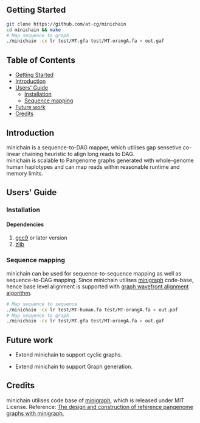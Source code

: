 ## <a name="started"></a>Getting Started

```sh
git clone https://github.com/at-cg/minichain
cd minichain && make
# Map sequence to graph
./minichain -cx lr test/MT.gfa test/MT-orangA.fa > out.gaf
```

## Table of Contents

- [Getting Started](#started)
- [Introduction](#intro)
- [Users' Guide](#uguide)
  - [Installation](#install)
  - [Sequence mapping](#map)
- [Future work](#future_work)
- [Credits](#credit)

## <a name="intro"></a>Introduction

minichain is a sequence-to-DAG mapper, which utilises gap sensetive co-linear chaining heuristic to align long reads to DAG. \
minichain is scalable to Pangenome graphs generated with whole-genome human haplotypes and can map reads within reasonable runtime and memory limits.

## <a name="uguide"></a>Users' Guide

### <a name="install"></a>Installation

#### Dependencies
1) [gcc9][gcc9] or later version
2) [zlib][zlib]


### <a name="map"></a>Sequence mapping
minichain can be used for sequence-to-sequence mapping as well as sequence-to-DAG mapping. Since minichain utilises [minigraph][minigraph] code-base, hence base level alignment is supported with [graph wavefront alignment algorithm][gwfa].
```sh
# Map sequence to sequence
./minichain -cx lr test/MT-human.fa test/MT-orangA.fa > out.paf
# Map sequence to graph
./minichain -cx lr test/MT.gfa test/MT-orangA.fa > out.gaf
```

## <a name="future_work"></a>Future work

* Extend minichain to support cyclic graphs.

* Extend minichain to support Graph generation.

## <a name="credit"></a>Credits
minichain utilises code base of [minigraph][minigraph], which is released under MIT License.
Reference: [The design and construction of reference pangenome graphs with minigraph.][paper]

[gwfa]: https://arxiv.org/abs/2206.13574
[paper]: https://doi.org/10.1186/s13059-020-02168-z
[minigraph]: https://github.com/lh3/minigraph
[zlib]: http://zlib.net/
[gcc9]: http://zlib.net/
[rgfa]: https://github.com/lh3/gfatools/blob/master/doc/rGFA.md
[gfa1]: https://github.com/GFA-spec/GFA-spec/blob/master/GFA1.md
